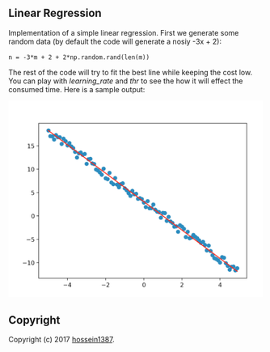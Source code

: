 ## Linear Regression

Implementation of a simple linear regression. First we generate some random data (by default the code will generate a nosiy -3x + 2):

    n = -3*m + 2 + 2*np.random.rand(len(m))

The rest of the code will try to fit the best line while keeping the cost low. You can play with *learning_rate* and *thr* to see the how it will effect the consumed time. Here is a sample output:

<img src="https://github.com/hossein1387/MLExperiments/blob/master/Figs/regression_ex.png" width="700" />
 

## Copyright

Copyright (c) 2017 [hossein1387](http://hossein1387.github.io/).



